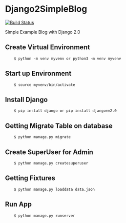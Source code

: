 # Django2SimpleBlog

[![Build Status](https://travis-ci.org/Tony133/Django2SimpleBlog.svg?branch=master)](https://travis-ci.org/Tony133/Django2SimpleBlog)

Simple Example Blog with Django 2.0

## Create Virtual Environment

```
    $ python -m venv myvenv or python3 -m venv myvenv
```
## Start up Environment

```
    $ source myvenv/bin/activate
```
## Install Django

```
    $ pip install django or pip install django==2.0
```

## Getting Migrate Table on database

```
    $ python manage.py migrate
```

## Create SuperUser for Admin

```
    $ python manage.py createsuperuser
```

## Getting Fixtures

```
    $ python manage.py loaddata data.json 
```

## Run App
```
    $ python manage.py runserver
